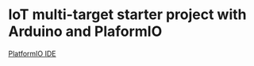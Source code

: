 # IoT multi-target starter project with Arduino and PlaformIO

[PlatformIO IDE](https://platformio.org/platformio-ide)

